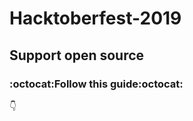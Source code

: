 # Hacktoberfest-2019

## Support open source

###  :octocat:Follow this **guide**:octocat:
:point_down:

 


